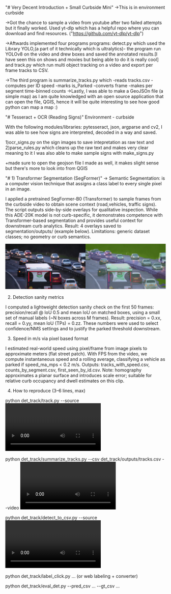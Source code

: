 "# Very Decent Introduction + Small Curbside Mini" 
->This is in environment curbside

->Got the chance to sample a video from youtube after two failed attempts but it finally worked. Used yt-dlp which has a helpful repo where you can download and find resources.
("https://github.com/yt-dlp/yt-dlp")

->Aftwards implemented four programs programs: detect.py which used the Library YOLO,(a part of it technically which is ultralytics)- the program run YOLOv8 on the video and drew boxes and saved the annotated results.[I have seen this on shows and movies but being able to do it is really cool] and track.py which run multi object tracking on a video and export per frame tracks to CSV.

->The third program is summarize_tracks.py which
    -reads tracks.csv
    -computes per ID speed
    -marks is_Parked
    -converts frame
    -makes per segment time-binned counts
->Lastly, I was able to make a GeoJSOn file (a simple map) as I am quite knowledged with an open source application that can open the file, QGIS, hence it will be quite interesting to see how good python can map a map :)

"# Tesseract + OCR (Reading Signs)"
Environment - curbside

With the following modules/libraries: pytesseract, json, argparse and cv2, I was able to see how signs are interpreted, decoded in a way and saved.

1)ocr_signs.py on the sign images to save intepretation as raw text
and
2)parse_rules.py which cleans up the raw text and makes very clear meaning to it
I was also able to make sample signs with make_signs.py

+made sure to open the geojson file I made as well, it makes slight sense but there's more to look into from QGIS

"# 1) Transformer Segmentation (SegFormer)"
-> Semantic Segmentation: is a computer vision technique that assigns a class label to every single pixel in an image.

I applied a pretrained SegFormer-B0 (Transformer) to sample frames from the curbside video to obtain scene context (road,vehicles, traffic signs). The script outputs side-by-side overlays for qualitative inspection. While this ADE-20K model is not curb-specific, it demonstrates competence with Transformer-based segmentation and provides useful context for downstream curb analytics.
Result: 4 overlays saved to segmentation/outputs/ (example below).
Limitations: generic dataset classes; no geometry or curb semantics.

![segmentation output](seg_01.png)

2) Detection sanity metrics

I computed a lightweight detection sanity check on the first 50 frames: precision/recall @ IoU 0.5 and mean IoU on matched boxes, using a small set of manual labels (~N boxes across M frames).
Result: precision = 0.xx, recall = 0.yy, mean IoU (TPs) = 0.zz.
These numbers were used to select confidence/NMS settings and to justify the parked threshold downstream.

3) Speed in m/s via pixel based format

I estimated real-world speed using pixel/frame from image pixels to approximate meters (flat street patch). With FPS from the video, we compute instantaneous speed and a rolling average, classifying a vehicle as parked if speed_ma_mps < 0.2 m/s.
Outputs: tracks_with_speed.csv, counts_by_segment.csv, first_seen_by_id.csv.
Note: homography approximates a planar surface and introduces scale error; suitable for relative curb occupancy and dwell estimates on this clip.

4) How to reproduce (3–6 lines, max)

python det_track/track.py --source <video>

python det_track/summarize_tracks.py --csv det_track/outputs/tracks.csv --video <video> [--H ...]

python det_track/detect_to_csv.py --source <video> --max_frames 50

python det_track/label_click.py ... (or web labeling + converter)

python det_track/eval_det.py --pred_csv ... --gt_csv ...




